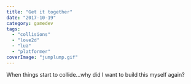 ```yaml
---
title: "Get it together"
date: "2017-10-19"
category: gamedev
tags:
  - "collisions"
  - "love2d"
  - "lua"
  - "platformer"
coverImage: "jumplump.gif"
---
```


When things start to collide...why did I want to build this myself again?
